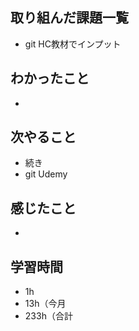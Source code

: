 ## 取り組んだ課題一覧
- git HC教材でインプット
## わかったこと
- 
## 次やること
- 続き
- git Udemy
## 感じたこと
-
## 学習時間
- 1h
- 13h（今月
- 233h（合計
